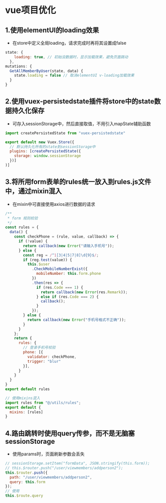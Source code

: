# vue项目优化

## 1.使用elementUI的loading效果

- 在store中定义全局loading，请求完成时再将其设置成false

```js
state: {
    loading: true, // 初始没数据时，显示加载效果，避免页面跳动
  },
mutations: {
  GetAllMemberByUser(state, data) {
    state.loading = false // 取消elementUI v-loading加载效果
  }
}
```

## 2.使用vuex-persistedstate插件将store中的state数据持久化保存

- 可存入sessionStorage中，然后直接取值，不用引入mapState辅助函数

```js
import createPersistedState from "vuex-persistedstate"

export default new Vuex.Store({
  // 默认持久化所有的state到sessionStorage中
  plugins: [createPersistedState({
    storage: window.sessionStorage
  })]
)]

```

## 3.将所用form表单的rules统一放入到rules.js文件中，通过mixin混入

- 在mixin中可直接使用axios进行数据的请求

```js
/**
 * form 规则校验
 */
const rules = {
  data() {
    const checkPhone = (rule, value, callback) => {
      if (!value) {
        return callback(new Error("请输入手机号"));
      } else {
        const reg = /^1[3|4|5|7|8]\d{9}$/;
        if (reg.test(value)) {
          this.$user
            .CheckMobileNumberExist({
              mobileNumber: this.form.phone
            })
            .then(res => {
              if (res.Code === 1) {
                return callback(new Error(res.Remark));
              } else if (res.Code === 2) {
                callback();
              }
            });
        } else {
          return callback(new Error("手机号格式不正确"));
        }
      }
    };
    return {
      rules: {
        // 登录手机号校验
        phone: [{
          validator: checkPhone,
          trigger: "blur"
        }],
      }
    }
  }
}
export default rules

// 使用mixins混入
import rules from "@/utils/rules";
export default {
  mixins: [rules]
}
```

## 4.路由跳转时使用query传参，而不是无脑塞sessionStorage

- 使用params时，页面刷新参数会丢失

```js
// sessionStorage.setItem("formData", JSON.stringify(this.form));
// this.$router.push("/user/viewmembers/addperson2");
this.$router.push({
  path: "/user/viewmembers/addperson2",
  query: this.form
});
// 使用
this.$route.query
```
